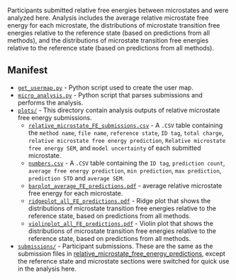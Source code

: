 
Participants submitted relative free energies between microstates and were analyzed here. Analysis includes the average relative microstate free energy for each microstate, the  distributions of microstate transition free energies relative to the reference state (based on predictions from all methods), and the distributions of microstate transition free energies relative to the reference state (based on predictions from all methods).

## Manifest
- [`get_usermap.py`](get_usermap.py) - Python script used to create the user map.
- [`micro_analysis.py`](micro_analysis.py) - Python script that parses submissions and performs the analysis.
- [`plots/`](plots/) - This directory contain analysis outputs of relative microstate free energy submissions.
  - [`relative_microstate_FE_submissions.csv`](plots/relative_microstate_FE_submissions.csv) - A `.CSV` table containing the `method name`, `file name`, `reference state`, `ID tag`, `total charge`, `relative microstate free energy prediction`, `Relative microstate free energy SEM`, and `model uncertainty` of each submitted microstate.
  - [`numbers.csv`](plots/numbers.csv) - A `.CSV` table containing the `ID tag`, `prediction count`, `average free energy prediction`, `min prediction`, `max prediction`, `prediction STD` and `average SEM`.
  - [`barplot_average_FE_predictions.pdf`](plots/barplot_average_FE_predictions.pdf) - average relative microstate free energy for each microstate.
  - [`ridgeplot_all_FE_predictions.pdf`](plots/ridgeplot_all_FE_predictions.pdf) - Ridge plot that shows the  distributions of microstate transition free energies relative to the reference state, based on predictions from all methods.
  - [`violinplot_all_FE_predictions.pdf`](plots/violinplot_all_FE_predictions.pdf) - Violin plot that shows the  distributions of microstate transition free energies relative to the reference state, based on predictions from all methods.
- [`submissions/`](submissions/) - Participant submissions. These are the same as the submission files in [relative_microstate_free_energy_predictions](../relative_microstate_free_energy_predictions/), except the reference state and microstate sections were switched for quick use in the analysis here.
